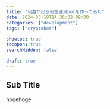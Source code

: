 ```yaml
---
title: "利益が出る仮想通貨botを作ってみた"
date: 2024-03-18T14:36:32+09:00
categories: ["development"]
tags: ["cryptobot"]

showtoc: true
tocopen: true
searchHidden: false

draft: true
---
```


## Sub Title

hogehoge
